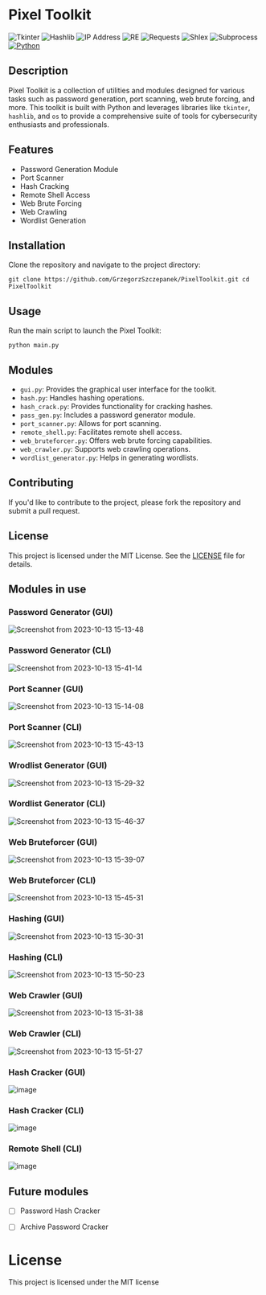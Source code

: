 # Pixel Toolkit

![Tkinter](https://img.shields.io/badge/-Tkinter-blue?style=for-the-badge&logo=python&logoColor=white)
![Hashlib](https://img.shields.io/badge/-Hashlib-blue?style=for-the-badge&logo=python&logoColor=white)
![IP Address](https://img.shields.io/badge/-IPAddress-blue?style=for-the-badge&logo=python&logoColor=white)
![RE](https://img.shields.io/badge/-RE-blue?style=for-the-badge&logo=python&logoColor=white)
![Requests](https://img.shields.io/badge/-Requests-blue?style=for-the-badge&logo=python&logoColor=white)
![Shlex](https://img.shields.io/badge/-Shlex-blue?style=for-the-badge&logo=python&logoColor=white)
![Subprocess](https://img.shields.io/badge/-Subprocess-blue?style=for-the-badge&logo=python&logoColor=white)
[![Python](https://img.shields.io/badge/-Python-black?style=for-the-badge&logo=python&logoColor=white)](https://docs.python.org/3/library/module-name.html)


## Description

Pixel Toolkit is a collection of utilities and modules designed for various tasks such as password generation, port scanning, web brute forcing, and more. This toolkit is built with Python and leverages libraries like `tkinter`, `hashlib`, and `os` to provide a comprehensive suite of tools for cybersecurity enthusiasts and professionals.

## Features

- Password Generation Module
- Port Scanner
- Hash Cracking
- Remote Shell Access
- Web Brute Forcing
- Web Crawling
- Wordlist Generation

## Installation

Clone the repository and navigate to the project directory:

`git clone https://github.com/GrzegorzSzczepanek/PixelToolkit.git cd PixelToolkit`


## Usage

Run the main script to launch the Pixel Toolkit:

`python main.py`


## Modules

- `gui.py`: Provides the graphical user interface for the toolkit.
- `hash.py`: Handles hashing operations.
- `hash_crack.py`: Provides functionality for cracking hashes.
- `pass_gen.py`: Includes a password generator module.
- `port_scanner.py`: Allows for port scanning.
- `remote_shell.py`: Facilitates remote shell access.
- `web_bruteforcer.py`: Offers web brute forcing capabilities.
- `web_crawler.py`: Supports web crawling operations.
- `wordlist_generator.py`: Helps in generating wordlists.

## Contributing

If you'd like to contribute to the project, please fork the repository and submit a pull request.

## License

This project is licensed under the MIT License. See the [LICENSE](LICENSE) file for details.

## Modules in use

### Password Generator (GUI)
![Screenshot from 2023-10-13 15-13-48](https://github.com/GrzegorzSzczepanek/PixelToolkit/assets/113286903/aa023d93-b2ed-4668-875d-4e8bc0f36295)


### Password Generator (CLI)
![Screenshot from 2023-10-13 15-41-14](https://github.com/GrzegorzSzczepanek/PixelToolkit/assets/113286903/a4007cb2-ed32-4de9-93c5-ded55aebfc9a)


### Port Scanner (GUI)
![Screenshot from 2023-10-13 15-14-08](https://github.com/GrzegorzSzczepanek/PixelToolkit/assets/113286903/7cd6997a-8104-4470-96eb-211bb0373307)


### Port Scanner (CLI)
![Screenshot from 2023-10-13 15-43-13](https://github.com/GrzegorzSzczepanek/PixelToolkit/assets/113286903/c43b55cc-e5b2-4678-9385-ca316e20ed99)


### Wrodlist Generator (GUI)
![Screenshot from 2023-10-13 15-29-32](https://github.com/GrzegorzSzczepanek/PixelToolkit/assets/113286903/c2244610-b309-4600-8c36-978c539c1e79)


### Wordlist Generator (CLI)
![Screenshot from 2023-10-13 15-46-37](https://github.com/GrzegorzSzczepanek/PixelToolkit/assets/113286903/bb1738a7-b4cf-4c0c-a05f-89df64aa7b72)

### Web Bruteforcer (GUI)
![Screenshot from 2023-10-13 15-39-07](https://github.com/GrzegorzSzczepanek/PixelToolkit/assets/113286903/49bacedb-c226-465c-bb5b-e0719288a4f5)

### Web Bruteforcer (CLI)
![Screenshot from 2023-10-13 15-45-31](https://github.com/GrzegorzSzczepanek/PixelToolkit/assets/113286903/20ae21e4-b7df-4937-b37d-922e52b44dee)

### Hashing (GUI)
![Screenshot from 2023-10-13 15-30-31](https://github.com/GrzegorzSzczepanek/PixelToolkit/assets/113286903/696a0f83-44ae-455b-b863-678471ffd276)


### Hashing (CLI)
![Screenshot from 2023-10-13 15-50-23](https://github.com/GrzegorzSzczepanek/PixelToolkit/assets/113286903/cfbd1cb1-70aa-499f-972e-8f005d9163ab)


### Web Crawler (GUI)
![Screenshot from 2023-10-13 15-31-38](https://github.com/GrzegorzSzczepanek/PixelToolkit/assets/113286903/1c7c1e69-5cfa-4d8f-9296-5847f03be5a9)


### Web Crawler (CLI)
![Screenshot from 2023-10-13 15-51-27](https://github.com/GrzegorzSzczepanek/PixelToolkit/assets/113286903/d8810fd7-cefd-49f4-8751-63c932c27fb4)

### Hash Cracker (GUI)
![image](https://github.com/GrzegorzSzczepanek/PixelToolkit/assets/113286903/f908ab4e-3142-48af-96d9-3df50262ec9e)

### Hash Cracker (CLI)
![image](https://github.com/GrzegorzSzczepanek/PixelToolkit/assets/113286903/ca15c662-7a50-49d7-8804-b950046db19f)

### Remote Shell (CLI)
![image](https://github.com/GrzegorzSzczepanek/PixelToolkit/assets/113286903/a0655fdb-c6c9-4d6b-9a8d-431f28bb5cd1)


## Future modules

- [ ] Password Hash Cracker
- [ ] Archive Password Cracker


# License

This project is licensed under the MIT license

